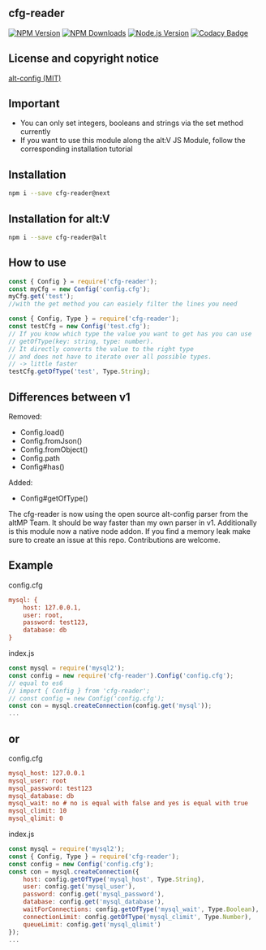 ﻿## cfg-reader

[![NPM Version][npm-image]][npm-url]
[![NPM Downloads][downloads-image]][downloads-url]
[![Node.js Version][node-version-image]][node-version-url]
[![Codacy Badge](https://app.codacy.com/project/badge/Grade/aec7d7510bb34f138b70c304818945e4)](https://www.codacy.com/gh/Timo972/cfg-reader/dashboard?utm_source=github.com&amp;utm_medium=referral&amp;utm_content=Timo972/cfg-reader&amp;utm_campaign=Badge_Grade)

## License and copyright notice

[alt-config (MIT)](https://github.com/altmp/alt-config)

## Important
- You can only set integers, booleans and strings via the set method currently
- If you want to use this module along the alt:V JS Module, follow the corresponding installation tutorial

## Installation

```bash
npm i --save cfg-reader@next
```

## Installation for alt:V
```bash
npm i --save cfg-reader@alt
```

## How to use

```js
const { Config } = require('cfg-reader');
const myCfg = new Config('config.cfg');
myCfg.get('test');
//with the get method you can easiely filter the lines you need
```

```js
const { Config, Type } = require('cfg-reader');
const testCfg = new Config('test.cfg');
// If you know which type the value you want to get has you can use
// getOfType(key: string, type: number).
// It directly converts the value to the right type 
// and does not have to iterate over all possible types.
// -> little faster
testCfg.getOfType('test', Type.String);
```

## Differences between v1
Removed:
- Config.load()
- Config.fromJson()
- Config.fromObject()
- Config.path
- Config#has()

Added:
- Config#getOfType()

The cfg-reader is now using the open source alt-config parser from the altMP Team.
It should be way faster than my own parser in v1.
Additionally is this module now a native node addon.
If you find a memory leak make sure to create an issue at this repo.
Contributions are welcome.

## Example

config.cfg
```cfg
mysql: {
    host: 127.0.0.1,
    user: root,
    password: test123,
    database: db
}
```
index.js
```js
const mysql = require('mysql2');
const config = new require('cfg-reader').Config('config.cfg'); 
// equal to es6
// import { Config } from 'cfg-reader';
// const config = new Config('config.cfg');
const con = mysql.createConnection(config.get('mysql'));
...
```
## or

config.cfg
```ini
mysql_host: 127.0.0.1
mysql_user: root
mysql_password: test123
mysql_database: db
mysql_wait: no # no is equal with false and yes is equal with true
mysql_climit: 10
mysql_qlimit: 0
```
index.js
```js
const mysql = require('mysql2');
const { Config, Type } = require('cfg-reader');
const config = new Config('config.cfg');
const con = mysql.createConnection({
    host: config.getOfType('mysql_host', Type.String),
    user: config.get('mysql_user'),
    password: config.get('mysql_password'),
    database: config.get('mysql_database'),
    waitForConnections: config.getOfType('mysql_wait', Type.Boolean),
    connectionLimit: config.getOfType('mysql_climit', Type.Number),
    queueLimit: config.get('mysql_qlimit')
});
...
```

[npm-image]: https://img.shields.io/npm/v/cfg-reader.svg
[npm-url]: https://npmjs.org/package/cfg-reader
[node-version-image]: http://img.shields.io/node/v/cfg-reader.svg
[node-version-url]: http://nodejs.org/download/
[downloads-image]: https://img.shields.io/npm/dm/cfg-reader.svg
[downloads-url]: https://npmjs.org/package/cfg-reader
